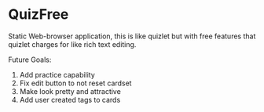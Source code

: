 # QuizFree

Static Web-browser application, this is like quizlet but with free features that quizlet charges for like rich text editing.

Future Goals:
1. Add practice capability
2. Fix edit button to not reset cardset
3. Make look pretty and attractive
4. Add user created tags to cards
